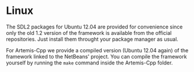 Linux
=============
The SDL2 packages for Ubuntu 12.04 are provided for convenience since only the old 1.2 version of the framework is available from the official repositories. Just install them throught your package manager as usual.

For Artemis-Cpp we provide a compiled version (Ubuntu 12.04 again) of the framework linked to the NetBeans' project. You can compile the framework yourself by running the `make` command inside the Artemis-Cpp folder.